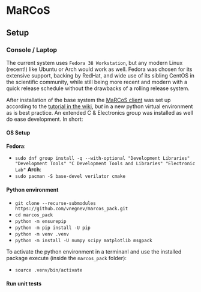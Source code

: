 # MaRCoS

## Setup

### Console / Laptop

The current system uses `Fedora 38 Workstation`, but any modern Linux (recent!) like Ubuntu or Arch would work as well. Fedora was chosen for its extensive support, backing by RedHat, and wide use of its sibling CentOS in the scientific community, while still being more recent and modern with a quick release schedule without the drawbacks of a rolling release system.

After installation of the base system the [MaRCoS client](https://github.com/vnegnev/marcos_client) was set up according to the [tutorial in the wiki](https://github.com/vnegnev/marcos_extras/wiki/tut_set_up_marcos_software), _but_ in a new python virtual environment as is best practice. An extended C & Electronics group was installed as well do ease development. In short:

#### OS Setup

**Fedora**:
- `sudo dnf group install -q --with-optional "Development Libraries" "Development Tools" "C Development Tools and Libraries" "Electronic Lab"`
**Arch**:
- `sudo pacman -S base-devel verilator cmake`

#### Python environment

- `git clone --recurse-submodules https://github.com/vnegnev/marcos_pack.git`
- `cd marcos_pack`
- `python -m ensurepip`
- `python -m pip install -U pip`
- `python -m venv .venv`
- `python -m install -U numpy scipy matplotlib msgpack`

To activate the python environment in a terminanl and use the installed package execute (inside the `marcos_pack` folder):
- `source .venv/bin/activate`

#### Run unit tests

